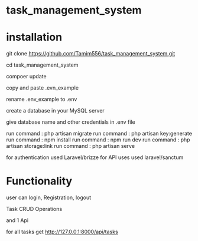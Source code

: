 # task_management_system

# installation

git clone https://github.com/Tamim556/task_management_system.git

cd task_management_system

compoer update

copy and paste .evn_example

rename .env_example to .env

create a database in your MySQL server 

give database name and other credentials  in .env file 

run command : php artisan migrate
run command : php artisan key:generate
run command : npm install
run command : npm run dev
run command : php artisan storage:link
run command : php artisan serve



for authentication used Laravel/brizze 
for API uses used laravel/sanctum 

# Functionality

user can login, Registration, logout

Task CRUD Operations

and 1 Api 

for all tasks get 
http://127.0.0.1:8000/api/tasks

